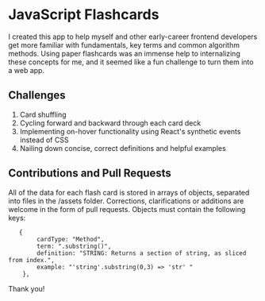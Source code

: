 # JavaScript Flashcards

I created this app to help myself and other early-career frontend developers get more familiar with fundamentals, key terms and common algorithm methods. Using paper flashcards was an immense help to internalizing these concepts for me, and it seemed like a fun challenge to turn them into a web app.

## Challenges

1. Card shuffling
2. Cycling forward and backward through each card deck
3. Implementing on-hover functionality using React's synthetic events instead of CSS
4. Nailing down concise, correct definitions and helpful examples

## Contributions and Pull Requests
All of the data for each flash card is stored in arrays of objects, separated into files in the /assets folder. Corrections, clarifications or additions are welcome in the form of pull requests. Objects must contain the following keys:

```
   {
        cardType: "Method",
        term: ".substring()",
        definition: "STRING: Returns a section of string, as sliced from index.",
        example: "'string'.substring(0,3) => 'str' "
    },
```

Thank you!
